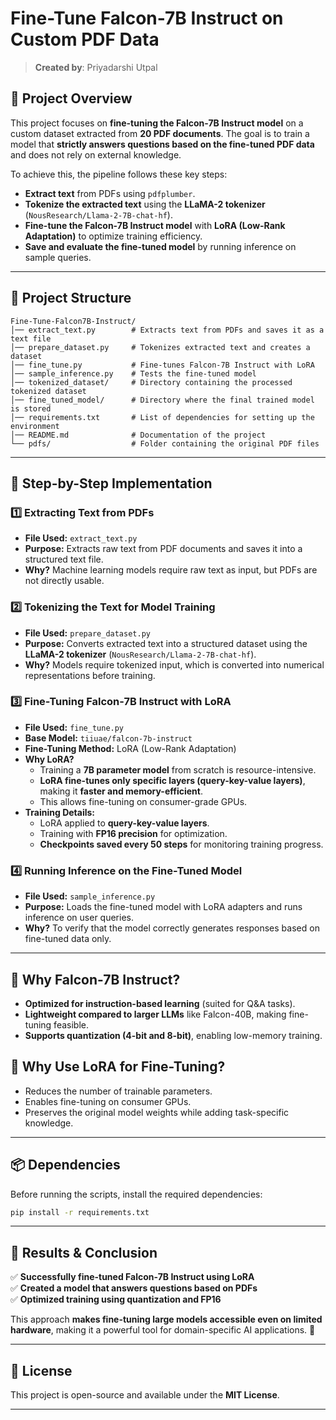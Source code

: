 

# **Fine-Tune Falcon-7B Instruct on Custom PDF Data**  
> **Created by**: Priyadarshi Utpal  

## **📌 Project Overview**  
This project focuses on **fine-tuning the Falcon-7B Instruct model** on a custom dataset extracted from **20 PDF documents**. The goal is to train a model that **strictly answers questions based on the fine-tuned PDF data** and does not rely on external knowledge.  

To achieve this, the pipeline follows these key steps:  
- **Extract text** from PDFs using `pdfplumber`.  
- **Tokenize the extracted text** using the **LLaMA-2 tokenizer** (`NousResearch/Llama-2-7B-chat-hf`).  
- **Fine-tune the Falcon-7B Instruct model** with **LoRA (Low-Rank Adaptation)** to optimize training efficiency.  
- **Save and evaluate the fine-tuned model** by running inference on sample queries.  

---

## **📂 Project Structure**  

```
Fine-Tune-Falcon7B-Instruct/
│── extract_text.py        # Extracts text from PDFs and saves it as a text file
│── prepare_dataset.py     # Tokenizes extracted text and creates a dataset
│── fine_tune.py           # Fine-tunes Falcon-7B Instruct with LoRA
│── sample_inference.py    # Tests the fine-tuned model
│── tokenized_dataset/     # Directory containing the processed tokenized dataset
│── fine_tuned_model/      # Directory where the final trained model is stored
│── requirements.txt       # List of dependencies for setting up the environment
│── README.md              # Documentation of the project
└── pdfs/                  # Folder containing the original PDF files
```

---

## **🔧 Step-by-Step Implementation**  

### **1️⃣ Extracting Text from PDFs**  
- **File Used:** `extract_text.py`  
- **Purpose:** Extracts raw text from PDF documents and saves it into a structured text file.  
- **Why?** Machine learning models require raw text as input, but PDFs are not directly usable.  

### **2️⃣ Tokenizing the Text for Model Training**  
- **File Used:** `prepare_dataset.py`  
- **Purpose:** Converts extracted text into a structured dataset using the **LLaMA-2 tokenizer** (`NousResearch/Llama-2-7B-chat-hf`).  
- **Why?** Models require tokenized input, which is converted into numerical representations before training.  

### **3️⃣ Fine-Tuning Falcon-7B Instruct with LoRA**  
- **File Used:** `fine_tune.py`  
- **Base Model:** `tiiuae/falcon-7b-instruct`  
- **Fine-Tuning Method:** LoRA (Low-Rank Adaptation)  
- **Why LoRA?**  
  - Training a **7B parameter model** from scratch is resource-intensive.  
  - **LoRA fine-tunes only specific layers (query-key-value layers)**, making it **faster and memory-efficient**.  
  - This allows fine-tuning on consumer-grade GPUs.  
- **Training Details:**  
  - LoRA applied to **query-key-value layers**.  
  - Training with **FP16 precision** for optimization.  
  - **Checkpoints saved every 50 steps** for monitoring training progress.  

### **4️⃣ Running Inference on the Fine-Tuned Model**  
- **File Used:** `sample_inference.py`  
- **Purpose:** Loads the fine-tuned model with LoRA adapters and runs inference on user queries.  
- **Why?** To verify that the model correctly generates responses based on fine-tuned data only.  

---

## **📌 Why Falcon-7B Instruct?**  
- **Optimized for instruction-based learning** (suited for Q&A tasks).  
- **Lightweight compared to larger LLMs** like Falcon-40B, making fine-tuning feasible.  
- **Supports quantization (4-bit and 8-bit)**, enabling low-memory training.  

## **📌 Why Use LoRA for Fine-Tuning?**  
- Reduces the number of trainable parameters.  
- Enables fine-tuning on consumer GPUs.  
- Preserves the original model weights while adding task-specific knowledge.  

---

## **📦 Dependencies**  
Before running the scripts, install the required dependencies:  

```bash
pip install -r requirements.txt
```

---

## **🚀 Results & Conclusion**  
✅ **Successfully fine-tuned Falcon-7B Instruct using LoRA**  
✅ **Created a model that answers questions based on PDFs**  
✅ **Optimized training using quantization and FP16**  

This approach **makes fine-tuning large models accessible even on limited hardware**, making it a powerful tool for domain-specific AI applications. 🚀  

---

## **📜 License**  
This project is open-source and available under the **MIT License**.  

---

